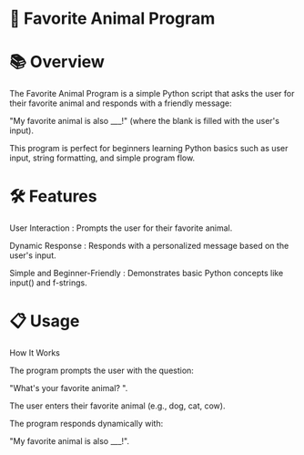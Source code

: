 # 🐾 Favorite Animal Program
# 📚 Overview

The Favorite Animal Program is a simple Python script that asks the user for their favorite animal and responds with a friendly message:

"My favorite animal is also ___!" (where the blank is filled with the user's input).

This program is perfect for beginners learning Python basics such as user input, string formatting, and simple program flow.

# 🛠️ Features

User Interaction : Prompts the user for their favorite animal.

Dynamic Response : Responds with a personalized message based on the user's input.

Simple and Beginner-Friendly : Demonstrates basic Python concepts like input() and f-strings.


# 📋 Usage

How It Works

The program prompts the user with the question:

"What's your favorite animal? ".

The user enters their favorite animal (e.g., dog, cat, cow).

The program responds dynamically with:

"My favorite animal is also ___!".
